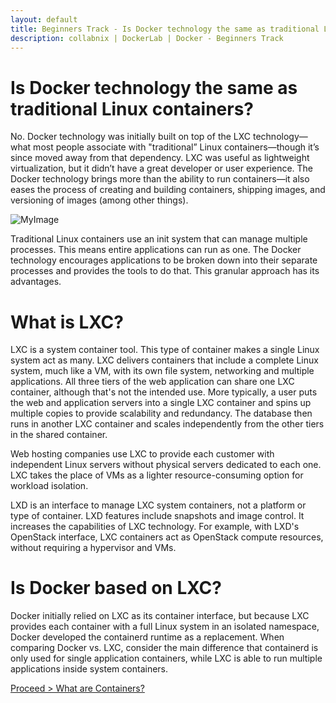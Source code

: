 ```yaml
---
layout: default
title: Beginners Track - Is Docker technology the same as traditional Linux containers?
description: collabnix | DockerLab | Docker - Beginners Track
---
```


# Is Docker technology the same as traditional Linux containers?

No. Docker technology was initially built on top of the LXC technology—what most people associate with "traditional” Linux containers—though it’s since moved away from that dependency. LXC was useful as lightweight virtualization, but it didn’t have a great developer or user experience. The Docker technology brings more than the ability to run containers—it also eases the process of creating and building containers, shipping images, and versioning of images (among other things).

![MyImage](https://raw.githubusercontent.com/collabnix/dockerlabs/master/beginners/docker/images/traditional-linux-containers-vs-docker_0.png)

Traditional Linux containers use an init system that can manage multiple processes. This means entire applications can run as one. The Docker technology encourages applications to be broken down into their separate processes and provides the tools to do that. This granular approach has its advantages.

# What is LXC?

LXC is a system container tool. This type of container makes a single Linux system act as many. LXC delivers containers that include a complete Linux system, much like a VM, with its own file system, networking and multiple applications. All three tiers of the web application can share one LXC container, although that's not the intended use. More typically, a user puts the web and application servers into a single LXC container and spins up multiple copies to provide scalability and redundancy. The database then runs in another LXC container and scales independently from the other tiers in the shared container.

Web hosting companies use LXC to provide each customer with independent Linux servers without physical servers dedicated to each one. LXC takes the place of VMs as a lighter resource-consuming option for workload isolation.

LXD is an interface to manage LXC system containers, not a platform or type of container. LXD features include snapshots and image control. It increases the capabilities of LXC technology. For example, with LXD's OpenStack interface, LXC containers act as OpenStack compute resources, without requiring a hypervisor and VMs.

# Is Docker based on LXC?

Docker initially relied on LXC as its container interface, but because LXC provides each container with a full Linux system in an isolated namespace, Docker developed the containerd runtime as a replacement. When comparing Docker vs. LXC, consider the main difference that containerd is only used for single application containers, while LXC is able to run multiple applications inside system containers.

[Proceed > What are Containers? ](https://collabnix.github.io/dockerlabs/beginners/linux-containers.html)
